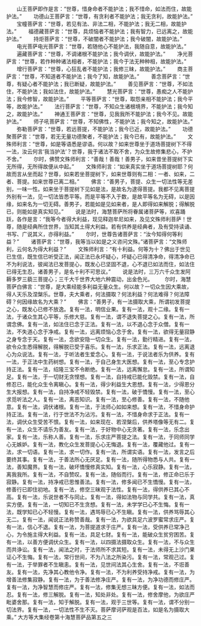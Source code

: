 <!-- { "loadSidebar": true } -->
　　山王菩萨即作是言：“世尊，惜身命者不能护法；我不惜命，如法而住，故能护法。”
　　功德山王菩萨言：“世尊，有贪利者不能护法；我无贪利，故能护法。”
　　宝幢菩萨言：“世尊，若见有法、非法二相，不能护法；我无二相，故能护法。”
　　福德藏菩萨言：“世尊，具烦恼者不能护法；我有智力，已远离之，故能护法。”
　　持炬菩萨言：“世尊，不破闇者不能护法；我今破闇，故能护法。”
　　电光菩萨电光菩萨言：“世尊，若随他心不能护法，我随自意，故能护法。”
　　遍藏菩萨言：“世尊，不调诸根不能护法；我今调伏，故能护法。”
　　净光菩萨言：“世尊，若作种种诸法相者，不能护法；我今于法无种种相，故能护法。”
　　增行菩萨言：“世尊，心狂乱者不能护法；我修三昧，故能护法。”
　　商主菩萨言：“世尊，不知道者不能护法；我今了知，故能护法。”
　　善念菩萨言：“世尊，有疑心者不能护法；我已断疑，故能护法。”
　　善见菩萨言：“世尊，不如法住，不能护法；我如法住，故能护法。”
　　慧光菩萨言：“世尊，愚痴之人不能护法；我今修智，故能护法。”
　　平等菩萨言：“世尊，取怨亲相不能护法；我今平等，故能护法。”
　　法行菩萨言：“世尊，不知众生诸根境界，不能护法；我今知之，故能护法。”
　　神通王菩萨言：“世尊，见我我所不能护法；我今不见。故能护法。”
　　师子吼菩萨言：“世尊，不知佛性，不能护法；我今知之，故能护法。”
　　弥勒菩萨言：“世尊，若远菩提，不能护法；我今已近，故能护法。”
　　功德聚菩萨言：“世尊，若无无量功德聚者，不能护法；我今已有，故能护法。”
　　文殊师利言：“世尊，如是等语悉是谬语。何以故？如来世尊坐于道场菩提树下不得一法，汝云何言‘我当护法’？世尊，我于诸法不取不舍，为众生故修集悲心，不护不舍。”
　　尔时，佛赞文殊师利言：“善哉！善哉！善男子，如来昔坐菩提树下实无所得，无所得故便从中起。”
　　文殊师利言：“如来真实坐于道场菩提树耶？何故而言从坐而起？世尊，如来若坐菩提树下，如来世尊则有二相：一者、如来，二者、菩提。如来世尊已离二相。”
　　佛言：“善男子，菩提、众生一切法性等无差别，一味一性。如来坐于菩提树下见如是法，是故名为逮得菩提。我都不见离菩提外别有一法，见一切法皆悉平等。而是平等不入于数，是故平等名为无碍，以是因缘，如来名为一切无碍。善男子，若能如是见如来者，是人即得如来解脱；得解脱已，则能如是真实知见。”
　　说是法时，海慧菩萨所将眷属诸菩萨等，欢喜踊跃，各作是言：“我等今者得大利益，现见释迦牟尼如来，及见文殊师利菩萨！世尊，随是经典所住世界，当知其土得大利益。若有供养是经典者，及有受持读诵、书写、广说其义，亦得利益。”
　　尔时，世尊告诸菩萨言：“汝今知得何等利益？”
　　诸菩萨言：“世尊，我等当以如是之义咨问文殊。”诸菩萨言：“文殊师利，云何名为得大利益？”
　　文殊师利言：“有十利益。何等为十？佛出于世见已生信，既生信已听受正法，闻正法已永坏疑心，坏疑心已得清净命，得清净命已不为利说法，彼闻法已发菩提心，既发心已坚固不退，心不退已如法而住，如法住已得无生忍。诸善男子，是名十利不可思议。”
　　说是法时，三万六千众生发阿耨多罗三藐三菩提心；三千大千世界大地六种震动，出金色光。
　　尔时，海慧菩萨白佛言：“世尊，是大乘经能多利益无量众生。何以故？一切众生因大乘故，得人天乐及涅槃乐。世尊，夫大乘者，何法摄取？何法利益？何法难得？何法障碍？何因缘故名为大乘？”
　　佛言：“善男子，有一法摄取大乘，所谓初发菩提之心，既发心已修不放逸。复有一法，明信业果。复有一法，观十二缘。复有一法，于诸众生其心平等，乐修大慈。复有一法，谓不退失菩提之心。复有一法，所谓念佛。复有一法，如法住已念于正法。复有一法，以不退心念于众僧。复有一法，不失道心念于净戒。复有一法，远离烦恼心念于舍。复有一法，欲得无量寂静之身专念于天。复有一法，念欲安隐一切众生。复有一法，勤行精进。复有一法，欲令众生悉得解脱，得解脱已受于喜乐。复有一法，乐求正法。复有一法，远离退心为众说法。复有一法，于听法者生爱念心。复有一法，于说法者乐为供养。复有一法，于正法中生药树想。复有一法，于自己身生大医想。复有一法，至心专念护持正法。复有一法，绍隆三宝不令断绝。复有一法，远离懈怠。复有一法，所谓知足。复有一法，于一切财无贪悭想。复有一法，自持戒已能化毁禁。复有一法，自修忍已，能化众生令离瞋心。复有一法，得少利益生大恩想。复有一法，少得恩分生大报想。复有一法，自持净戒不轻毁禁。复有一法，破于憍慢。复有一法，至心求觅听法之人。复有一法，离恶知识。复有一法，至心修善。复有一法，不随他意。复有一法，调伏诸根。复有一法，于法师心如如来想。复有一法，不惜身命护持正法。复有一法，行于世法不为沾污。复有一法，不惜身命求于正法。复有一法，调伏众生受苦不恨。复有一法，如来现在、若涅槃后，供养塔像等无有二。复有一法，众生不请乐为善友。复有一法，于好物中心无贪著。复有一法，乐念出家。复有一法，乐称人善。复有一法，乐求庄严菩提之法。复有一法，于同师同学心无嫉妒。复有一法，教化众生发菩提心心无悔退。复有一法，覆藏他过。复有一法，求一切语。复有一法，求一切作。复有一法，所谓实语。复有一法，发言之后要终其事。复有一法，于善法所心无厌足。复有一法，随所得物悉与人共。复有一法，善知魔界。复有一法，破坏憍慢修真实知。复有一法，心乐寂静。复有一法，离我我所。复有一法，不自赞叹。复有一法，随俗而行。复有一法，修正命已乐于寂静。复有一法，持净戒已思惟善法。复有一法，修多闻已不生憍慢。复有一法，修善行已即住初地。复有一法，修空三昧观于法性。复有一法，得供养已其心不高。复有一法，乐说世者不与同止。复有一法，得如法物与同学共。复有一法，真实方便。复有一法，一切知已不生贪想。复有一法，未学学已心不生悔。复有一法，既学知已心不轻慢。复有一法，遇骂辱已心不生瞋。复有一法，供养骂辱其心无二。复有一法，闻说正法称赞善哉。复有一法，为欲具足六波罗蜜常求庄严。复有一法，信心不退。复有一法，为菩提道求于庄严。复有一法，受供养已常净己心，为令施主得大利益。复有一法，具足七财。复有一法，能破众生贫穷困苦。复有一法，以善方便调伏众生。复有一法，以四摄法摄取众生。复有一法，不与众生而共诤讼。复有一法，闻法之时，于法师所不求其短。复有一法，未得无上沙门果证心不生悔。复有一法，常行世间，不为八法之所染污。复有一法，常观己过。复有一法，于举罪者不生瞋恚。复有一法，见世间法其心生舍。复有一法，不诳善友。复有一法，先净其心教他令净。复有一法，不为利养受持净戒。复有一法，为增善法修集寂静。复有一法，为于善法修净庄严。复有一法，为净功德而修庄严。复有一法，为净智慧而修庄严。复有一法，修集无想三昧方便。复有一法，如法而忍。复有一法，修三解脱。复有一法，知处非处。复有一法，修舍摩他，为欲庄严毗婆舍那。复有一法，知于解脱。复有一法，观于三世等。复有一法，谓不分别一切法界。复有一法，一切法性不生不灭。菩萨摩诃萨观是百法，如是名为摄取大乘。”
大方等大集经卷第十海慧菩萨品第五之三
